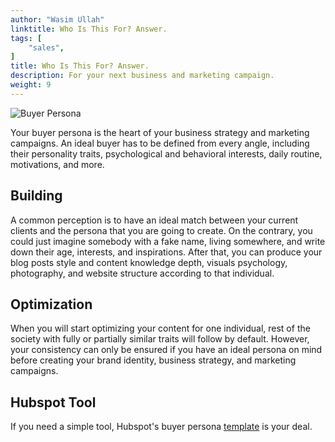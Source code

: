 ```yaml
---
author: "Wasim Ullah"
linktitle: Who Is This For? Answer.
tags: [
    "sales",
]
title: Who Is This For? Answer.
description: For your next business and marketing campaign.
weight: 9
---
```


![Buyer Persona](/images/per.jpg)

Your buyer persona is the heart of your business strategy and marketing campaigns. An ideal buyer has to be defined from every angle, including their personality traits, psychological and behavioral interests, daily routine, motivations, and more.<br>

## Building
A common perception is to have an ideal match between your current clients and the persona that you are going to create. On the contrary, you could just imagine somebody with a fake name, living somewhere, and write down their age, interests, and inspirations. After that, you can produce your blog posts style and content knowledge depth, visuals psychology, photography, and website structure according to that individual.<br>

## Optimization
When you will start optimizing your content for one individual, rest of the society with fully or partially similar traits will follow by default. However, your consistency can only be ensured if you have an ideal persona on mind before creating your brand identity, business strategy, and marketing campaigns.<br>

## Hubspot Tool
If you need a simple tool, Hubspot's buyer persona <a href="https://www.hubspot.com/make-my-persona">template</a> is your deal.
